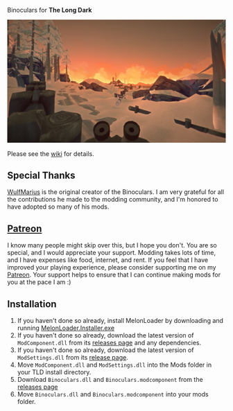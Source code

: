 Binoculars for **The Long Dark**


![Binoculars Equipped](Images/binoculars-equipped.jpg)

Please see the [wiki](https://github.com/WulfMarius/Binoculars/wiki) for details.

## Special Thanks

[WulfMarius](https://github.com/WulfMarius) is the original creator of the Binoculars. I am very grateful for all the contributions he made to the modding community, and I'm honored to have adopted so many of his mods.

## [Patreon](https://www.patreon.com/ds5678)

I know many people might skip over this, but I hope you don't. You are so special, and I would appreciate your support. Modding takes lots of time, and I have expenses like food, internet, and rent. If you feel that I have improved your playing experience, please consider supporting me on my [Patreon](https://www.patreon.com/ds5678). Your support helps to ensure that I can continue making mods for you at the pace I am :)

## Installation

1. If you haven't done so already, install MelonLoader by downloading and running [MelonLoader.Installer.exe](https://github.com/HerpDerpinstine/MelonLoader/releases/latest/download/MelonLoader.Installer.exe)
2. If you haven't done so already, download the latest version of `ModComponent.dll` from its [releases page](https://github.com/ds5678/ModComponent/releases) and any dependencies.
3. If you haven't done so already, download the latest version of `ModSettings.dll` from its [release page](https://github.com/zeobviouslyfakeacc/ModSettings/releases).
4. Move `ModComponent.dll` and `ModSettings.dll` into the Mods folder in your TLD install directory.
5. Download `Binoculars.dll` and `Binoculars.modcomponent` from the [releases page](https://github.com/ds5678/Binoculars/releases)
6. Move `Binoculars.dll` and `Binoculars.modcomponent` into your mods folder.
